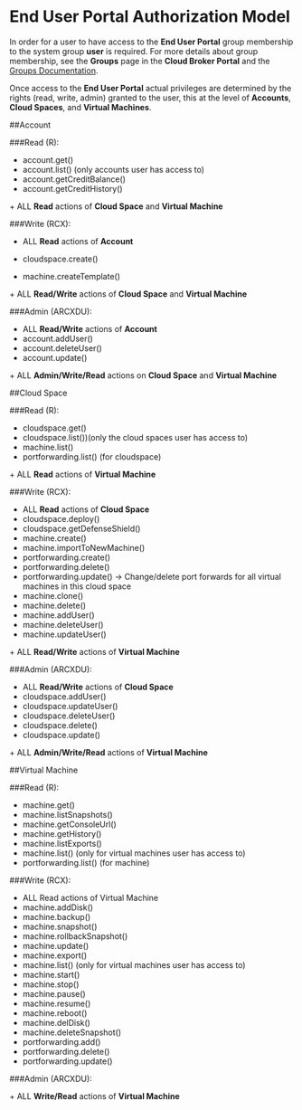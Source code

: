 # End User Portal Authorization Model

In order for a user to have access to the **End User Portal** group membership to the system group **user** is required. For more details about group membership, see the **Groups** page in the **Cloud Broker Portal** and the [Groups Documentation](../../CloudBrokerPortal/Groups/Groups.md).

Once access to the **End User Portal** actual privileges are determined by the rights (read, write, admin) granted to the user, this at the level of **Accounts**, **Cloud Spaces**, and **Virtual Machines**.

##Account

###Read (R):

- account.get()
- account.list() (only accounts user has access to)
- account.getCreditBalance()
- account.getCreditHistory()

\+ ALL **Read** actions of **Cloud Space** and **Virtual Machine**

###Write (RCX):

- ALL **Read** actions of **Account**

- cloudspace.create()
- machine.createTemplate()

\+ ALL **Read/Write** actions of **Cloud Space** and **Virtual Machine**

###Admin (ARCXDU):

- ALL **Read/Write** actions of **Account**
- account.addUser()
- account.deleteUser()
- account.update()

\+ ALL **Admin/Write/Read** actions on **Cloud Space** and **Virtual Machine**


##Cloud Space

###Read (R):

- cloudspace.get()
- cloudspace.list())(only the cloud spaces user has access to)
- machine.list()
- portforwarding.list() (for cloudspace)

\+ ALL **Read** actions of **Virtual Machine**

###Write (RCX):

- ALL **Read** actions of **Cloud Space**
- cloudspace.deploy()
- cloudspace.getDefenseShield()
- machine.create()
- machine.importToNewMachine()
- portforwarding.create()
- portforwarding.delete()
- portforwarding.update() -> Change/delete port forwards for all virtual machines in this cloud space
- machine.clone()
- machine.delete()
- machine.addUser()
- machine.deleteUser()
- machine.updateUser()

\+ ALL **Read/Write** actions of **Virtual Machine**

###Admin (ARCXDU):

- ALL **Read/Write** actions of **Cloud Space**
- cloudspace.addUser()
- cloudspace.updateUser()
- cloudspace.deleteUser()
- cloudspace.delete()
- cloudspace.update()

\+ ALL **Admin/Write/Read** actions of **Virtual Machine**


##Virtual Machine

###Read (R):

- machine.get()
- machine.listSnapshots()
- machine.getConsoleUrl()
- machine.getHistory()
- machine.listExports()
- machine.list() (only for virtual machines user has access to)
- portforwarding.list() (for machine)

###Write (RCX):

- ALL Read actions of Virtual Machine
- machine.addDisk()
- machine.backup()
- machine.snapshot()
- machine.rollbackSnapshot()
- machine.update()
- machine.export()
- machine.list() (only for virtual machines user has access to)
- machine.start()
- machine.stop()
- machine.pause()
- machine.resume()
- machine.reboot()
- machine.delDisk()
- machine.deleteSnapshot()
- portforwarding.add()
- portforwarding.delete()
- portforwarding.update()

###Admin (ARCXDU):

\+ ALL **Write/Read** actions of **Virtual Machine**
